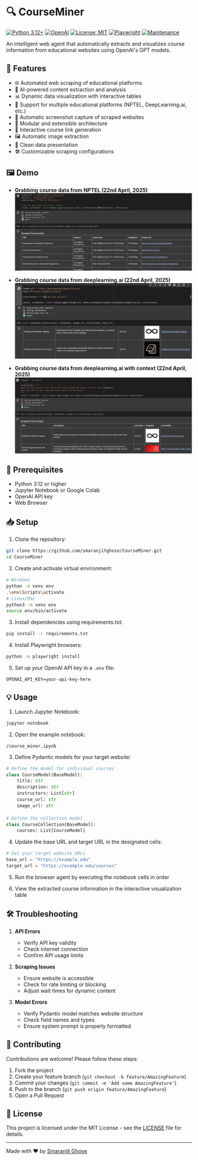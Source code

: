 # 🔍 CourseMiner

[![Python 3.12+](https://img.shields.io/badge/Python-3.8+-blue.svg)](https://www.python.org/downloads/)
[![OpenAI](https://img.shields.io/badge/OpenAI-GPT--4o-green.svg)](https://openai.com/)
[![License: MIT](https://img.shields.io/badge/License-MIT-yellow.svg)](https://opensource.org/licenses/MIT)
[![Playwright](https://img.shields.io/badge/Playwright-Web%20Testing-red.svg)](https://playwright.dev/)
[![Maintenance](https://img.shields.io/badge/Maintained-Yes-brightgreen.svg)](https://github.com/smaranjitghose/CourseMiner)

An intelligent web agent that automatically extracts and visualizes course information from educational websites using OpenAI's GPT models.

## 🌟 Features

* 🌐 Automated web scraping of educational platforms
* 🤖 AI-powered content extraction and analysis
* 📊 Dynamic data visualization with interactive tables
* 🔄 Support for multiple educational platforms (NPTEL, DeepLearning.ai, etc.)
* 📸 Automatic screenshot capture of scraped websites
* 🧩 Modular and extensible architecture
* 🔗 Interactive course link generation
* 🖼️ Automatic image extraction
* 📱 Clean data presentation
* 🛠️ Customizable scraping configurations

## 🖼️ Demo

- **Grabbing course data from NPTEL (22nd April, 2025)**
![NPTEL](./assets/v1_2_1.png)

- **Grabbing course data from deeplearning.ai (22nd April, 2025)**
![Deeplearning.ai 1](./assets/v1_1.png)

- **Grabbing course data from deeplearning.ai with context (22nd April, 2025)**
![Deeplearning.ai 2](./assets/v1_1_2.png)


## 🔧 Prerequisites

* Python 3.12 or higher
* Jupyter Notebook or Google Colab
* OpenAI API key
* Web Browser

## 📥 Setup

1. Clone the repository:
```bash
git clone https://github.com/smaranjitghose/CourseMiner.git
cd CourseMiner
```

2. Create and activate virtual environment:
```bash
# Windows
python -m venv env
.\env\Scripts\activate
# Linux/Mac
python3 -m venv env
source env/bin/activate
```

3. Install dependencies using requirements.txt:
```bash
pip install -r requirements.txt
```

4. Install Playwright browsers:
```bash
python -m playwright install
```

5. Set up your OpenAI API key in a `.env` file:
```
OPENAI_API_KEY=your-api-key-here
```

## 💡 Usage

1. Launch Jupyter Notebook:
```bash
jupyter notebook
```

2. Open the example notebook:
```
/course_miner.ipynb
```

3. Define Pydantic models for your target website:
```python
# Define the model for individual courses
class CourseModel(BaseModel):
    title: str
    description: str
    instructors: List[str]
    course_url: str
    image_url: str
    
# Define the collection model
class CourseCollection(BaseModel):
    courses: List[CourseModel]
```

4. Update the base URL and target URL in the designated cells:
```python
# Set your target website URLs
base_url = "https://example.edu"
target_url = "https://example.edu/courses"
```

5. Run the browser agent by executing the notebook cells in order

6. View the extracted course information in the interactive visualization table

## 🛠️ Troubleshooting

1. **API Errors**
   - Verify API key validity
   - Check internet connection
   - Confirm API usage limits

2. **Scraping Issues**
   - Ensure website is accessible
   - Check for rate limiting or blocking
   - Adjust wait times for dynamic content

3. **Model Errors**
   - Verify Pydantic model matches website structure
   - Check field names and types
   - Ensure system prompt is properly formatted

## 🤝 Contributing

Contributions are welcome! Please follow these steps:
1. Fork the project
2. Create your feature branch (`git checkout -b feature/AmazingFeature`)
3. Commit your changes (`git commit -m 'Add some AmazingFeature'`)
4. Push to the branch (`git push origin feature/AmazingFeature`)
5. Open a Pull Request

## 📝 License

This project is licensed under the MIT License - see the [LICENSE](LICENSE) file for details.

---
Made with ❤️ by [Smaranjit Ghose](https://github.com/smaranjitghose)
